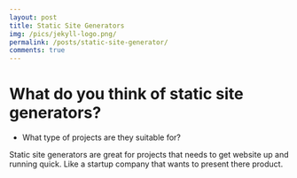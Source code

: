 ```yaml
---
layout: post
title: Static Site Generators
img: /pics/jekyll-logo.png/
permalink: /posts/static-site-generator/
comments: true
---
```


# What do you think of static site generators?

* What type of projects are they suitable for?

Static site generators are great for projects that needs to get website up and running quick. Like a startup company that wants to present there product.